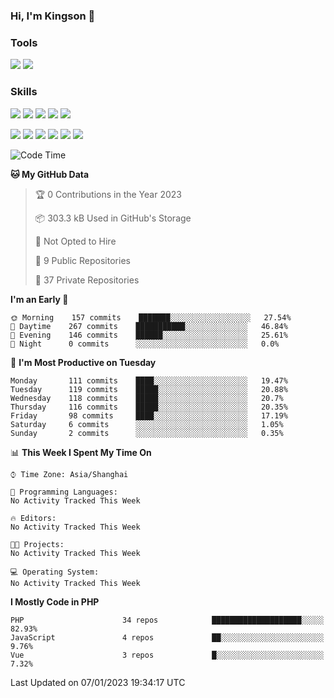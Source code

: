 ### Hi, I'm Kingson 👋

<!--
**Kingson-Zhang/Kingson-Zhang** is a ✨ _special_ ✨ repository because its `README.md` (this file) appears on your GitHub profile.

Here are some ideas to get you started:

- 🔭 I’m currently working on ...
- 🌱 I’m currently learning ...
- 👯 I’m looking to collaborate on ...
- 🤔 I’m looking for help with ...
- 💬 Ask me about ...
- 📫 How to reach me: ...
- 😄 Pronouns: ...
- ⚡ Fun fact: ...
-->

### Tools

[![](https://img.shields.io/badge/-POSTMAN-1D272B?style=flat-square&logo=POSTMAN&logoColor=FB6A3F)](https://www.postman.com/)
[![](https://img.shields.io/badge/-JETBRAINS-27282C?style=flat-square&logo=jetbrains&logoColor=080809)](https://www.jetbrains.com/)

### Skills

[![](https://img.shields.io/badge/-PHP-787BB2?style=flat-square&logo=PHP&logoColor=000000)](https://www.php.net/)
[![](https://img.shields.io/badge/-JavaScript-F7DF1E?style=flat-square&logo=JavaScript&logoColor=ffffff)](http://www.ecmascript.org/)
[![](https://img.shields.io/badge/-Markdown-black?style=flat-square&logo=markdown&logoColor=ffffff)](https://www.markdownguide.org/)
[![](https://img.shields.io/badge/-Python-2C5376?style=flat-square&logo=python&logoColor=FFFFFF)](https://www.python.org/)
[![](https://img.shields.io/badge/-TypeScript-3B78C4?style=flat-square&logo=typescript&logoColor=ffffff)](https://www.typescriptlang.org/)

[![](https://img.shields.io/badge/-Docker-2496ED?style=flat-square&logo=docker&logoColor=ffffff)](https://www.docker.com/)
[![](https://img.shields.io/badge/-Kubernetes-326CE5?style=flat-square&logo=kubernetes&logoColor=ffffff)](https://kubernetes.io/)
[![](https://img.shields.io/badge/-NGINX-269539?style=flat-square&logo=nginx&logoColor=ffffff)](https://nginx.org/)
[![](https://img.shields.io/badge/-GitHub%20Actions-2088FF?style=flat-square&logo=github-actions&logoColor=ffffff)](https://github.com/features/actions)
[![](https://img.shields.io/badge/-Linux-Fcc624?style=flat-square&logo=linux&logoColor=ffffff)](https://www.linux.org/)
[![](https://img.shields.io/badge/-MySQL-00000F?style=flat-square&logo=mysql&logoColor=white)](https://www.mysql.com/)

<!--START_SECTION:waka-->
![Code Time](http://img.shields.io/badge/Code%20Time-0%20secs-blue)

**🐱 My GitHub Data** 

> 🏆 0 Contributions in the Year 2023
 > 
> 📦 303.3 kB Used in GitHub's Storage 
 > 
> 🚫 Not Opted to Hire
 > 
> 📜 9 Public Repositories 
 > 
> 🔑 37 Private Repositories  
 > 
**I'm an Early 🐤** 

```text
🌞 Morning    157 commits    ███████░░░░░░░░░░░░░░░░░░   27.54% 
🌆 Daytime    267 commits    ███████████░░░░░░░░░░░░░░   46.84% 
🌃 Evening    146 commits    ██████░░░░░░░░░░░░░░░░░░░   25.61% 
🌙 Night      0 commits      ░░░░░░░░░░░░░░░░░░░░░░░░░   0.0%

```
📅 **I'm Most Productive on Tuesday** 

```text
Monday       111 commits    ████░░░░░░░░░░░░░░░░░░░░░   19.47% 
Tuesday      119 commits    █████░░░░░░░░░░░░░░░░░░░░   20.88% 
Wednesday    118 commits    █████░░░░░░░░░░░░░░░░░░░░   20.7% 
Thursday     116 commits    █████░░░░░░░░░░░░░░░░░░░░   20.35% 
Friday       98 commits     ████░░░░░░░░░░░░░░░░░░░░░   17.19% 
Saturday     6 commits      ░░░░░░░░░░░░░░░░░░░░░░░░░   1.05% 
Sunday       2 commits      ░░░░░░░░░░░░░░░░░░░░░░░░░   0.35%

```


📊 **This Week I Spent My Time On** 

```text
⌚︎ Time Zone: Asia/Shanghai

💬 Programming Languages: 
No Activity Tracked This Week

🔥 Editors: 
No Activity Tracked This Week

🐱‍💻 Projects: 
No Activity Tracked This Week

💻 Operating System: 
No Activity Tracked This Week

```

**I Mostly Code in PHP** 

```text
PHP                      34 repos            ████████████████████░░░░░   82.93% 
JavaScript               4 repos             ██░░░░░░░░░░░░░░░░░░░░░░░   9.76% 
Vue                      3 repos             █░░░░░░░░░░░░░░░░░░░░░░░░   7.32%

```



 Last Updated on 07/01/2023 19:34:17 UTC
<!--END_SECTION:waka-->